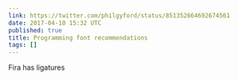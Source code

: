```yaml
---
link: https://twitter.com/philgyford/status/851352664692674561
date: 2017-04-10 15:32 UTC
published: true
title: Programming font recommendations
tags: []
---
```


Fira has ligatures
